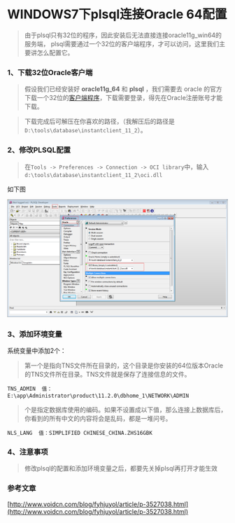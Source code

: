 # WINDOWS7下plsql连接Oracle 64配置

>由于plsql只有32位的程序，因此安装后无法直接连接oracle11g_win64的服务端， plsql需要通过一个32位的客户端程序，才可以访问，这里我们主要讲怎么配置它。

### 1、下载32位Oracle客户端

>假设我们已经安装好 **oracle11g_64** 和 **plsql** ，我们需要去 oracle 的官方下载一个32位的[客户端程序]( http://download.oracle.com/otn/nt/instantclient/112030/instantclient-basic-nt-11.2.0.3.0.zip)，下载需要登录，得先在Oracle注册账号才能下载。

>下载完成后可解压在你喜欢的路径，（我解压后的路径是`D:\tools\database\instantclient_11_2`）。

### 2、修改PLSQL配置

>在`Tools -> Preferences -> Connection -> OCI library`中，输入`d:\tools\database\instantclient_11_2\oci.dll`

如下图

![设置PLSQL](../static/imgs/set_plsql.png)

### 3、添加环境变量

系统变量中添加2个：

>第一个是指向TNS文件所在目录的，这个目录是你安装的64位版本Oracle的TNS文件所在目录。TNS文件就是保存了连接信息的文件。 

    TNS_ADMIN  值： E:\app\Administrator\product\11.2.0\dbhome_1\NETWORK\ADMIN 

>个是指定数据库使用的编码。如果不设置成以下值，那么连接上数据库后，你看到的所有中文的内容将会是乱码，都是一堆问号。

    NLS_LANG  值：SIMPLIFIED CHINESE_CHINA.ZHS16GBK

### 4、注意事项

>修改plsql的配置和添加环境变量之后，都要先关掉plsql再打开才能生效


### 参考文章

[http://www.voidcn.com/blog/fyhjuyol/article/p-3527038.html](http://www.voidcn.com/blog/fyhjuyol/article/p-3527038.html)
